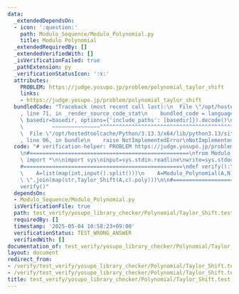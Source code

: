 ```yaml
---
data:
  _extendedDependsOn:
  - icon: ':question:'
    path: Modulo_Sequence/Modulo_Polynomial.py
    title: Modulo Polynomial
  _extendedRequiredBy: []
  _extendedVerifiedWith: []
  _isVerificationFailed: true
  _pathExtension: py
  _verificationStatusIcon: ':x:'
  attributes:
    PROBLEM: https://judge.yosupo.jp/problem/polynomial_taylor_shift
    links:
    - https://judge.yosupo.jp/problem/polynomial_taylor_shift
  bundledCode: "Traceback (most recent call last):\n  File \"/opt/hostedtoolcache/Python/3.13.3/x64/lib/python3.13/site-packages/onlinejudge_verify/documentation/build.py\"\
    , line 71, in _render_source_code_stat\n    bundled_code = language.bundle(stat.path,\
    \ basedir=basedir, options={'include_paths': [basedir]}).decode()\n          \
    \         ~~~~~~~~~~~~~~~^^^^^^^^^^^^^^^^^^^^^^^^^^^^^^^^^^^^^^^^^^^^^^^^^^^^^^^^^^^^^^^^^^\n\
    \  File \"/opt/hostedtoolcache/Python/3.13.3/x64/lib/python3.13/site-packages/onlinejudge_verify/languages/python.py\"\
    , line 96, in bundle\n    raise NotImplementedError\nNotImplementedError\n"
  code: "# verification-helper: PROBLEM https://judge.yosupo.jp/problem/polynomial_taylor_shift\n\
    \n#==================================================\nfrom Modulo_Sequence.Modulo_Polynomial\
    \ import *\n\nimport sys\ninput=sys.stdin.readline\nwrite=sys.stdout.write\n\n\
    #==================================================\ndef verify():\n    N,c=map(int,input().split())\n\
    \    A=list(map(int,input().split()))\n    A=Modulo_Polynomial(A,N)\n\n    write(\"\
    \ \".join(map(str,Taylor_Shift(A,c).poly)))\n\n#==================================================\n\
    verify()"
  dependsOn:
  - Modulo_Sequence/Modulo_Polynomial.py
  isVerificationFile: true
  path: test_verify/yosupo_library_checker/Polynomial/Taylor_Shift.test.py
  requiredBy: []
  timestamp: '2025-05-04 10:58:23+09:00'
  verificationStatus: TEST_WRONG_ANSWER
  verifiedWith: []
documentation_of: test_verify/yosupo_library_checker/Polynomial/Taylor_Shift.test.py
layout: document
redirect_from:
- /verify/test_verify/yosupo_library_checker/Polynomial/Taylor_Shift.test.py
- /verify/test_verify/yosupo_library_checker/Polynomial/Taylor_Shift.test.py.html
title: test_verify/yosupo_library_checker/Polynomial/Taylor_Shift.test.py
---
```

